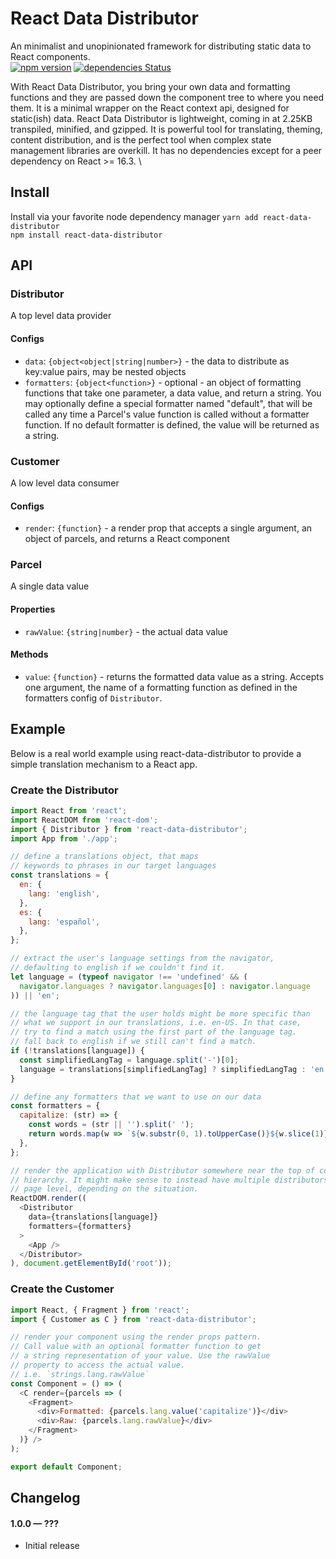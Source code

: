 React Data Distributor
=====
An minimalist and unopinionated framework for distributing static data to React components. \
[![npm version](https://badge.fury.io/js/react-data-distributor.svg)](https://badge.fury.io/js/react-data-distributor)
[![dependencies Status](https://david-dm.org/klandell/react-data-distributor/status.svg)](https://david-dm.org/klandell/react-data-distributor)

With React Data Distributor, you bring your own data and formatting functions and they are passed down the component tree to where you need them. It is a minimal wrapper on the React context api, designed for static(ish) data. React Data Distributor is lightweight, coming in at 2.25KB transpiled, minified, and gzipped. It is powerful tool for translating, theming, content distribution, and is the perfect tool when complex state management libraries are overkill.  It has no dependencies except for a peer dependency on React >= 16.3. \

## Install
Install via your favorite node dependency manager
`yarn add react-data-distributor` \
`npm install react-data-distributor`

## API

### Distributor
A top level data provider
#### Configs
- `data`: `{object<object|string|number>}` - the data to distribute as key:value pairs, may be nested objects
- `formatters`: `{object<function>}` - optional - an object of formatting functions that take one parameter, a data value, and return a string. You may optionally define a special formatter named "default", that will be called any time a Parcel's value function is called without a formatter function. If no default formatter is defined, the value will be returned as a string.

### Customer
A low level data consumer
#### Configs
- `render`: `{function}` - a render prop that accepts a single argument, an object of parcels, and returns a React component

### Parcel
A single data value
#### Properties
- `rawValue`: `{string|number}` - the actual data value
#### Methods
- `value`: `{function}` - returns the formatted data value as a string. Accepts one argument, the name of a formatting function as defined in the formatters config of `Distributor`. 

## Example
Below is a real world example using react-data-distributor to provide a simple translation mechanism to a React app.

### Create the Distributor
```javascript
import React from 'react';
import ReactDOM from 'react-dom';
import { Distributor } from 'react-data-distributor';
import App from './app';

// define a translations object, that maps
// keywords to phrases in our target languages
const translations = {
  en: {
    lang: 'english',
  },
  es: {
    lang: 'español',
  },
};

// extract the user's language settings from the navigator,
// defaulting to english if we couldn't find it.
let language = (typeof navigator !== 'undefined' && (
  navigator.languages ? navigator.languages[0] : navigator.language
)) || 'en';

// the language tag that the user holds might be more specific than
// what we support in our translations, i.e. en-US. In that case,
// try to find a match using the first part of the language tag.
// fall back to english if we still can't find a match.
if (!translations[language]) {
  const simplifiedLangTag = language.split('-')[0];
  language = translations[simplifiedLangTag] ? simplifiedLangTag : 'en';
}

// define any formatters that we want to use on our data
const formatters = {
  capitalize: (str) => {
    const words = (str || '').split(' ');
    return words.map(w => `${w.substr(0, 1).toUpperCase()}${w.slice(1)}`).join(' ');
  },
};

// render the application with Distributor somewhere near the top of component
// hierarchy. It might make sense to instead have multiple distributors at the 
// page level, depending on the situation.
ReactDOM.render((
  <Distributor
    data={translations[language]}
    formatters={formatters}
  >
    <App />
  </Distributor>
), document.getElementById('root'));
```

### Create the Customer
```javascript
import React, { Fragment } from 'react';
import { Customer as C } from 'react-data-distributor';

// render your component using the render props pattern.
// Call value with an optional formatter function to get 
// a string representation of your value. Use the rawValue
// property to access the actual value.
// i.e. `strings.lang.rawValue`
const Component = () => (
  <C render={parcels => (
    <Fragment>
      <div>Formatted: {parcels.lang.value('capitalize')}</div>
      <div>Raw: {parcels.lang.rawValue}</div>
    </Fragment>
  )} />
);

export default Component;
```

## Changelog

#### 1.0.0 &mdash; ???
- Initial release